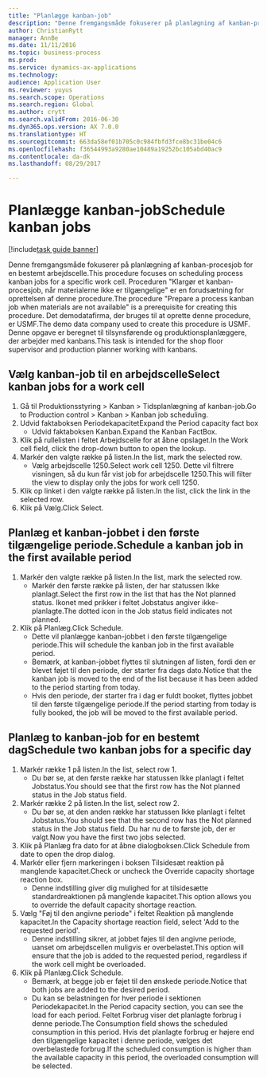 ```yaml
--- 
title: "Planlægge kanban-job"
description: "Denne fremgangsmåde fokuserer på planlægning af kanban-procesjob for en bestemt arbejdscelle."
author: ChristianRytt
manager: AnnBe
ms.date: 11/11/2016
ms.topic: business-process
ms.prod: 
ms.service: dynamics-ax-applications
ms.technology: 
audience: Application User
ms.reviewer: yuyus
ms.search.scope: Operations
ms.search.region: Global
ms.author: crytt
ms.search.validFrom: 2016-06-30
ms.dyn365.ops.version: AX 7.0.0
ms.translationtype: HT
ms.sourcegitcommit: 663da58ef01b705c0c984fbfd3fce8bc31be04c6
ms.openlocfilehash: f36544993a9280ae10489a19252bc105abd40ac9
ms.contentlocale: da-dk
ms.lasthandoff: 08/29/2017

---
```

# <a name="schedule-kanban-jobs"></a><span data-ttu-id="6cbf0-103">Planlægge kanban-job</span><span class="sxs-lookup"><span data-stu-id="6cbf0-103">Schedule kanban jobs</span></span>

[!include[task guide banner](../../includes/task-guide-banner.md)]

<span data-ttu-id="6cbf0-104">Denne fremgangsmåde fokuserer på planlægning af kanban-procesjob for en bestemt arbejdscelle.</span><span class="sxs-lookup"><span data-stu-id="6cbf0-104">This procedure focuses on scheduling process kanban jobs for a specific work cell.</span></span> <span data-ttu-id="6cbf0-105">Proceduren "Klargør et kanban-procesjob, når materialerne ikke er tilgængelige" er en forudsætning for oprettelsen af denne procedure.</span><span class="sxs-lookup"><span data-stu-id="6cbf0-105">The procedure "Prepare a process kanban job when materials are not available" is a prerequisite for creating this procedure.</span></span> <span data-ttu-id="6cbf0-106">Det demodatafirma, der bruges til at oprette denne procedure, er USMF.</span><span class="sxs-lookup"><span data-stu-id="6cbf0-106">The demo data company used to create this procedure is USMF.</span></span> <span data-ttu-id="6cbf0-107">Denne opgave er beregnet til tilsynsførende og produktionsplanlæggere, der arbejder med kanbans.</span><span class="sxs-lookup"><span data-stu-id="6cbf0-107">This task is intended for the shop floor supervisor and production planner working with kanbans.</span></span>


## <a name="select-kanban-jobs-for-a-work-cell"></a><span data-ttu-id="6cbf0-108">Vælg kanban-job til en arbejdscelle</span><span class="sxs-lookup"><span data-stu-id="6cbf0-108">Select kanban jobs for a work cell</span></span>
1. <span data-ttu-id="6cbf0-109">Gå til Produktionsstyring > Kanban > Tidsplanlægning af kanban-job.</span><span class="sxs-lookup"><span data-stu-id="6cbf0-109">Go to Production control > Kanban > Kanban job scheduling.</span></span>
2. <span data-ttu-id="6cbf0-110">Udvid faktaboksen Periodekapacitet</span><span class="sxs-lookup"><span data-stu-id="6cbf0-110">Expand the Period capacity fact box</span></span>
    * <span data-ttu-id="6cbf0-111">Udvid faktaboksen Kanban.</span><span class="sxs-lookup"><span data-stu-id="6cbf0-111">Expand the Kanban FactBox.</span></span>  
3. <span data-ttu-id="6cbf0-112">Klik på rullelisten i feltet Arbejdscelle for at åbne opslaget.</span><span class="sxs-lookup"><span data-stu-id="6cbf0-112">In the Work cell field, click the drop-down button to open the lookup.</span></span>
4. <span data-ttu-id="6cbf0-113">Markér den valgte række på listen.</span><span class="sxs-lookup"><span data-stu-id="6cbf0-113">In the list, mark the selected row.</span></span>
    * <span data-ttu-id="6cbf0-114">Vælg arbejdscelle 1250.</span><span class="sxs-lookup"><span data-stu-id="6cbf0-114">Select work cell 1250.</span></span> <span data-ttu-id="6cbf0-115">Dette vil filtrere visningen, så du kun får vist job for arbejdscelle 1250.</span><span class="sxs-lookup"><span data-stu-id="6cbf0-115">This will filter the view to display only the jobs for work cell 1250.</span></span>  
5. <span data-ttu-id="6cbf0-116">Klik op linket i den valgte række på listen.</span><span class="sxs-lookup"><span data-stu-id="6cbf0-116">In the list, click the link in the selected row.</span></span>
6. <span data-ttu-id="6cbf0-117">Klik på Vælg.</span><span class="sxs-lookup"><span data-stu-id="6cbf0-117">Click Select.</span></span>

## <a name="schedule-a-kanban-job-in-the-first-available-period"></a><span data-ttu-id="6cbf0-118">Planlæg et kanban-jobbet i den første tilgængelige periode.</span><span class="sxs-lookup"><span data-stu-id="6cbf0-118">Schedule a kanban job in the first available period</span></span>
1. <span data-ttu-id="6cbf0-119">Markér den valgte række på listen.</span><span class="sxs-lookup"><span data-stu-id="6cbf0-119">In the list, mark the selected row.</span></span>
    * <span data-ttu-id="6cbf0-120">Markér den første række på listen, der har statussen Ikke planlagt.</span><span class="sxs-lookup"><span data-stu-id="6cbf0-120">Select the first row in the list that has the Not planned status.</span></span> <span data-ttu-id="6cbf0-121">Ikonet med prikker i feltet Jobstatus angiver ikke-planlagte.</span><span class="sxs-lookup"><span data-stu-id="6cbf0-121">The dotted icon in the Job status field indicates not planned.</span></span>  
2. <span data-ttu-id="6cbf0-122">Klik på Planlæg.</span><span class="sxs-lookup"><span data-stu-id="6cbf0-122">Click Schedule.</span></span>
    * <span data-ttu-id="6cbf0-123">Dette vil planlægge kanban-jobbet i den første tilgængelige periode.</span><span class="sxs-lookup"><span data-stu-id="6cbf0-123">This will schedule the kanban job in the first available period.</span></span>  
    * <span data-ttu-id="6cbf0-124">Bemærk, at kanban-jobbet flyttes til slutningen af listen, fordi den er blevet føjet til den periode, der starter fra dags dato.</span><span class="sxs-lookup"><span data-stu-id="6cbf0-124">Notice that the kanban job is moved to the end of the list because it has been added to the period starting from today.</span></span>  
    * <span data-ttu-id="6cbf0-125">Hvis den periode, der starter fra i dag er fuldt booket, flyttes jobbet til den første tilgængelige periode.</span><span class="sxs-lookup"><span data-stu-id="6cbf0-125">If the period starting from today is fully booked, the job will be moved to the first available period.</span></span>  

## <a name="schedule-two-kanban-jobs-for-a-specific-day"></a><span data-ttu-id="6cbf0-126">Planlæg to kanban-job for en bestemt dag</span><span class="sxs-lookup"><span data-stu-id="6cbf0-126">Schedule two kanban jobs for a specific day</span></span>
1. <span data-ttu-id="6cbf0-127">Markér række 1 på listen.</span><span class="sxs-lookup"><span data-stu-id="6cbf0-127">In the list, select row 1.</span></span>
    * <span data-ttu-id="6cbf0-128">Du bør se, at den første række har statussen Ikke planlagt i feltet Jobstatus.</span><span class="sxs-lookup"><span data-stu-id="6cbf0-128">You should see that the first row has the Not planned status in the Job status field.</span></span>  
2. <span data-ttu-id="6cbf0-129">Markér række 2 på listen.</span><span class="sxs-lookup"><span data-stu-id="6cbf0-129">In the list, select row 2.</span></span>
    * <span data-ttu-id="6cbf0-130">Du bør se, at den anden række har statussen Ikke planlagt i feltet Jobstatus.</span><span class="sxs-lookup"><span data-stu-id="6cbf0-130">You should see that the second row has the Not planned status in the Job status field.</span></span> <span data-ttu-id="6cbf0-131">Du har nu de to første job, der er valgt.</span><span class="sxs-lookup"><span data-stu-id="6cbf0-131">Now you have the first two jobs selected.</span></span>  
3. <span data-ttu-id="6cbf0-132">Klik på Planlæg fra dato for at åbne dialogboksen.</span><span class="sxs-lookup"><span data-stu-id="6cbf0-132">Click Schedule from date to open the drop dialog.</span></span>
4. <span data-ttu-id="6cbf0-133">Markér eller fjern markeringen i boksen Tilsidesæt reaktion på manglende kapacitet.</span><span class="sxs-lookup"><span data-stu-id="6cbf0-133">Check or uncheck the Override capacity shortage reaction box.</span></span>
    * <span data-ttu-id="6cbf0-134">Denne indstilling giver dig mulighed for at tilsidesætte standardreaktionen på manglende kapacitet.</span><span class="sxs-lookup"><span data-stu-id="6cbf0-134">This option allows you to override the default capacity shortage reaction.</span></span>  
5. <span data-ttu-id="6cbf0-135">Vælg "Føj til den angivne periode" i feltet Reaktion på manglende kapacitet.</span><span class="sxs-lookup"><span data-stu-id="6cbf0-135">In the Capacity shortage reaction field, select 'Add to the requested period'.</span></span>
    * <span data-ttu-id="6cbf0-136">Denne indstilling sikrer, at jobbet føjes til den angivne periode, uanset om arbejdscellen muligvis er overbelastet.</span><span class="sxs-lookup"><span data-stu-id="6cbf0-136">This option will ensure that the job is added to the requested period, regardless if the work cell might be overloaded.</span></span>  
6. <span data-ttu-id="6cbf0-137">Klik på Planlæg.</span><span class="sxs-lookup"><span data-stu-id="6cbf0-137">Click Schedule.</span></span>
    * <span data-ttu-id="6cbf0-138">Bemærk, at begge job er føjet til den ønskede periode.</span><span class="sxs-lookup"><span data-stu-id="6cbf0-138">Notice that both jobs are added to the desired period.</span></span>  
    * <span data-ttu-id="6cbf0-139">Du kan se belastningen for hver periode i sektionen Periodekapacitet.</span><span class="sxs-lookup"><span data-stu-id="6cbf0-139">In the Period capacity section, you can see the load for each period.</span></span> <span data-ttu-id="6cbf0-140">Feltet Forbrug viser det planlagte forbrug i denne periode.</span><span class="sxs-lookup"><span data-stu-id="6cbf0-140">The Consumption field shows the scheduled consumption in this period.</span></span> <span data-ttu-id="6cbf0-141">Hvis det planlagte forbrug er højere end den tilgængelige kapacitet i denne periode, vælges det overbelastede forbrug.</span><span class="sxs-lookup"><span data-stu-id="6cbf0-141">If the scheduled consumption is higher than the available capacity in this period, the overloaded consumption will be selected.</span></span>  


